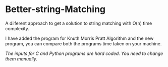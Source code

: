 # Better-string-Matching
A diiferent approach to get a solution to string matching with O(n) time complexity.

I have added the program for Knuth Morris Pratt Algorithm and the new program, you can compare both the programs time taken on your machine.

_The inputs for C and Python programs are hard coded. You need to change them manually._
